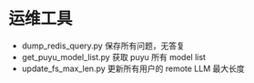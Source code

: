 # 运维工具

- dump_redis_query.py   保存所有问题，无答复
- get_puyu_model_list.py  获取 puyu 所有 model list
- update_fs_max_len.py  更新所有用户的 remote LLM 最大长度
